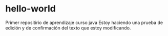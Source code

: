 # hello-world
Primer repositirio de aprendizaje curso java
Estoy haciendo una prueba de edición y de confirmación del texto que estoy modificando.
